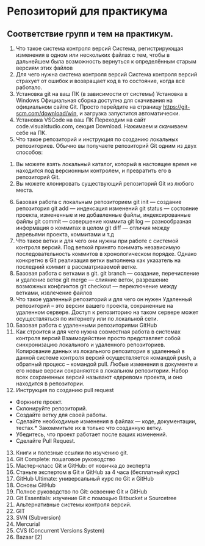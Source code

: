 # Репозиторий для практикума
## Соответствие групп и тем на практикум.

1. Что такое система контроля версий
Система, регистрирующая изменения в одном или нескольких файлах с тем, чтобы в дальнейшем была возможность вернуться к определённым старым версиям этих файлов 
2. Для чего нужна система контроля версий
Система контроля версий страхует от ошибок и возвращает код в то состояние, когда всё работало.
3. Установка git на ваш ПК (в зависимости от системы)
Установка в Windows
Официальная сборка доступна для скачивания на официальном сайте Git. Просто перейдите на страницу https://git-scm.com/download/win, и загрузка запустится автоматически. 
4. Установка VSCode на ваш ПК
Переходим на сайт code.visualstudio.com, секция Download. Нажимаем и скачиваем себе на ПК. 
5. Что такое репозиторий и инструкция по созданию локальных репозиториев.
Обычно вы получаете репозиторий Git одним из двух способов:
 1) Вы можете взять локальный каталог, который в настоящее время не находится под версионным контролем, и превратить его в репозиторий Git.
 2) Вы можете клонировать существующий репозиторий Git из любого места.
6. Базовая работа с локальным репозиторием
git init — создание репозитория
git add — индексация изменений
git status — состояние проекта, измененные и не добавленные файлы, индексированные файлы
git commit — совершение коммита
git log — разнообразная информация о коммитах в целом
git diff — отличия между деревьями проекта, коммитами и т.д
7. Что такое ветки и для чего они нужны при работе с системой контроля версий.
Под веткой принято понимать независимую последовательность коммитов в хронологическом порядке. Однако конкретно в Git реализация ветки выполнена как указатель на последний коммит в рассматриваемой ветке. 
8. Базовая работа с ветками в git.
git branch — создание, перечисление и удаление веток
git merge — слияние веток, разрешение возможных конфликтов
git checkout — переключение между ветками, извлечение файлов
9. Что такое удаленный репозиторий и для чего он нужен
Удаленный репозиторий – это версии вашего проекта, сохраненные на удаленном сервере. Доступ к репозиторию на таком сервере может осуществляться по интернету или по локальной сети.
10. Базовая работа с удаленными репозиториями GitHub
11. Как строится и для чего нужна совместная работа в системах контроля версий
Взаимодействие просто представляет собой синхронизацию локального и удаленного репозиториев. Копирование данных из локального репозитория в удаленный в данной системе контроля версий осуществляется командой push, а обратный процесс – командой pull. Любые изменения в документе и его новые версии сохраняются в локальном репозитории. Набор всех сохраненных версий называют «деревом» проекта, и оно находится в репозитории.
12. Инструкция по созданию pull request
* Форкните проект.
* Склонируйте репозиторий.
* Создайте ветку для своей работы.
* Сделайте необходимые изменения в файлах — коде, документации, тестах.* Закоммитьте их в только что созданную ветку.
* Убедитесь, что проект работает после ваших изменений.
* Сделайте Pull Request.
13. Книги и полезные ссылки по изучению git.
 1. Git Complete: пошаговое руководство
 2. Мастер-класс Git и GitHub: от новичка до эксперта
 3. Станьте экспертом в Git и GitHub за 4 часа (бесплатный курс)
 4. GitHub Ultimate: универсальный курс по Git и GitHub
 5. Основы GitHub
 6. Полное руководство по Git: освоение Git и GitHub
 7. Git Essentials: изучение Git с помощью Bitbucket и Sourcetree
14. Альтернативные системы контроля версий.
 1. GIT
 2. SVN (Subversion)
 3. Mercurial
 4. CVS (Concurrent Versions System)
 5. Bazaar [2]